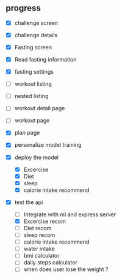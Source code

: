 ## progress

<!-- check the todo ui-->

- [x] challenge screen
- [x] challenge details
- [x] Fasting screen
- [x] Read fasting information
- [x] fasting settings
- [ ] workout listing
- [ ] nested listing
- [ ] workout detail page
- [ ] workout page
- [x] plan page

- [x] personalize model training
- [x] deploy the model
  - [x] Excercise
  - [x] Diet
  - [x] sleep
  - [x] calorie intake recommend
- [x] test the api
  - [ ] Integrate with ml and express server
  - [x] Excercise recom
  - [ ] Diet recom
  - [ ] sleep recom
  - [ ] calorie intake recommend
  - [ ] water intake
  - [ ] bmi calculator
  - [ ] daily steps calculator
  - [ ] when does user lose the weight ?
